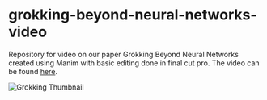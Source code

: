 # grokking-beyond-neural-networks-video
Repository for video on our paper Grokking Beyond Neural Networks created using Manim with basic editing done in final cut pro. The video can be found [here](https://www.youtube.com/watch?v=--RAHz68f3c).

![Grokking Thumbnail](https://github.com/jackmiller2003/grokking-beyond-neural-networks-video/assets/41097620/9ecfa14b-7ab6-46c2-bdbe-6b3461ea66ef)
